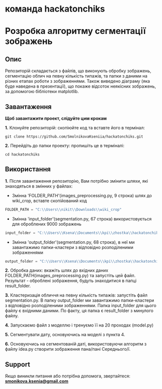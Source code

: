 # команда hackatonchiks

# Розробка алгоритму сегментації зображень

## **Опис**

Репозиторій складається з файлів, що виконують обробку зображень, сегментацію облич на певну кількість типажів, та папки з даними на різних етапах роботи з зображеннями. Також виведено діаграму (яка буде наведена в презентації), що покаже відсоток неякісних зображень, за допомогою бібліотеки matplotlib.  


## **Завантаження**
**Щоб завантажити проект, слідуйте цим крокам**

**1.** Клонуйте репозиторій:
 скопіюйте код та вставте його в термінал: 
 ~~~terminal
git clone https://github.com/SmolnikovaKseniia/hackatonchiks.git
~~~
 
**2.** Перейдіть до папки проекту:
 пропишіть це в терміналі: 
 ~~~terminal
cd hackatonchiks
~~~


## **Використання**
 

 **1.** Після завантаження репозиторію, Вам потрібно змінити шляхи, які знаходяться в змінних у файлах:
   - Змінна 'FOLDER_PATH'(images_preprocessing.py, 9 строка) шлях до wiki_crop, вставте скопійований код
~~~python
FOLDER_PATH = "C:\\Users\\nikit\\Downloads\\wiki_crop"         
~~~
   - Змінна 'input_folder'(segmentation.py, 67 строка) використовується для оброблених 9000 зображень
~~~python
input_folder = "C:\\Users\\Ksena\\Documents\\kpi\\zhostka\\hackatonchiks\\result_folder"
~~~
   - Змінна 'output_folder'(segmentation.py, 68 строка), в неї ми завантажимо папки-кластери з відповідно розподіленими зображеннями
~~~python
output_folder = "C:\\Users\\Ksena\\Documents\\kpi\\zhostka\\hackatonchiks\\clustered_images"
~~~
 **2.** Обробка даних: вкажіть шлях до вхідних даних FOLDER_PATH(images_preprocessing.py) та запустіть цей файл. Результат - оброблені зображення, будуть знаходитися в папці result_folder.

 **3.** Кластеризація обличчя на певну кількість типажів: запустіть файл segmentation.py. В папку output_folder ми завантажимо папки-кластери з відповідно розподіленими зображеннями. Папка input_folder для цього файлу є вхідними даними. По факту, ця папка є result_folder з минулого файлу.

**4.** Запускаємо файл з моделлю і тренуємо її на 20 проходах (model.py)

**5.** Сегментувати дату, основуючись на моделі з пункта 4.

**6.** Основуючись на сегментованій даті, використовуючи алгоритм з файлу idea.py створити зображення пана/пані Середнього/ї.


## **Support**
Якщо виникли питання або потрібна допомога, звертайтеся:
**smonikova.ksenia@gmail.com**